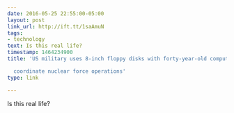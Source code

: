 ```yaml
---
date: 2016-05-25 22:55:00-05:00
layout: post
link_url: http://ift.tt/1saAmuN
tags:
- technology
text: Is this real life?
timestamp: 1464234900
title: 'US military uses 8-inch floppy disks with forty-year-old computers to

  coordinate nuclear force operations'
type: link

---
```

Is this real life?